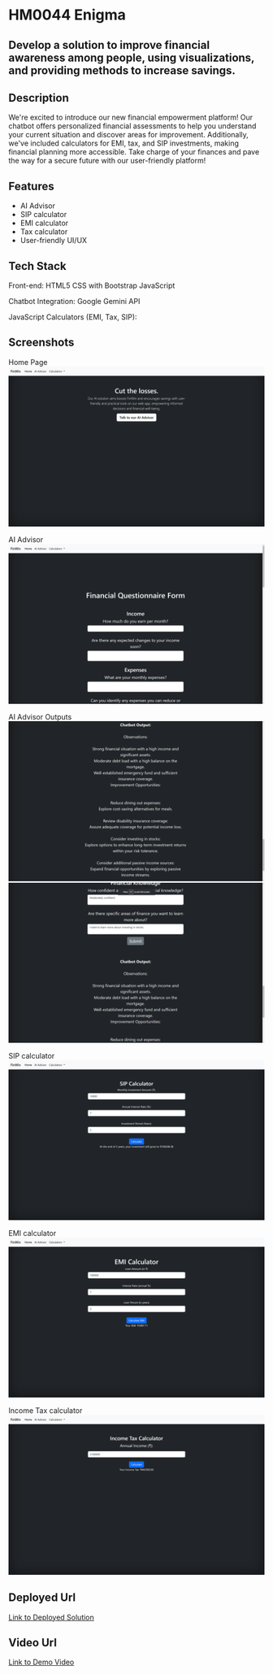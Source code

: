 # HM0044 Enigma 

## Develop a solution to improve financial awareness among people, using visualizations, and providing methods to increase savings.

## Description
We're excited to introduce our new financial empowerment platform! Our chatbot offers personalized financial assessments to help you understand your current situation and discover areas for improvement. Additionally, we've included calculators for EMI, tax, and SIP investments, making financial planning more accessible. Take charge of your finances and pave the way for a secure future with our user-friendly platform!

## Features
- AI Advisor
- SIP calculator
- EMI calculator
- Tax calculator
- User-friendly UI/UX

## Tech Stack
Front-end:
HTML5
CSS with Bootstrap
JavaScript

Chatbot Integration:
Google Gemini API

JavaScript
Calculators (EMI, Tax, SIP):

## Screenshots
Home Page
![Home](<HM0044_Enigma/Screenshots/Screenshot 2024-02-18 024646.png>)

AI Advisor
![AI Advisor](<HM0044_Enigma/Screenshots/Screenshot 2024-02-18 024709.png>)

AI Advisor Outputs
![AI advisor](<HM0044_Enigma/Screenshots/Screenshot 2024-02-18 025028.png>) 
![AI advisor](<HM0044_Enigma/Screenshots/Screenshot 2024-02-18 025014.png>)

SIP calculator
![SIP](HM0044_Enigma/Screenshots/image.png)

EMI calculator
![BMI](HM0044_Enigma/Screenshots/image-1.png)

Income Tax calculator
![Tax](HM0044_Enigma/Screenshots/image-2.png)

## Deployed Url
[Link to Deployed Solution](gfgpccoe.in)

## Video Url
[Link to Demo Video](video_url)
